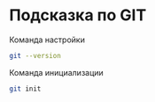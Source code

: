 # Подсказка по GIT 

Команда настройки 
```sh
git --version 
```
Команда инициализации
```sh
git init
```
